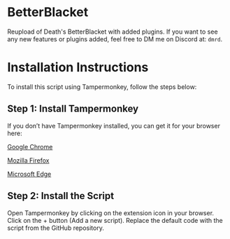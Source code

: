 # BetterBlacket
Reupload of Death's BetterBlacket with added plugins.
If you want to see any new features or plugins added, feel free to DM me on Discord at: `dmrd`.


# Installation Instructions
To install this script using Tampermonkey, follow the steps below:

## Step 1: Install Tampermonkey
If you don’t have Tampermonkey installed, you can get it for your browser here:

[Google Chrome](https://chromewebstore.google.com/detail/tampermonkey/dhdgffkkebhmkfjojejmpbldmpobfkfo)

[Mozilla Firefox](https://addons.mozilla.org/en-US/firefox/addon/tampermonkey/0)

[Microsoft Edge](https://microsoftedge.microsoft.com/addons/detail/tampermonkey/iikmkjmpaadaobahmlepeloendndfphd)

## Step 2: Install the Script
Open Tampermonkey by clicking on the extension icon in your browser.
Click on the + button (Add a new script).
Replace the default code with the script from the GitHub repository.
